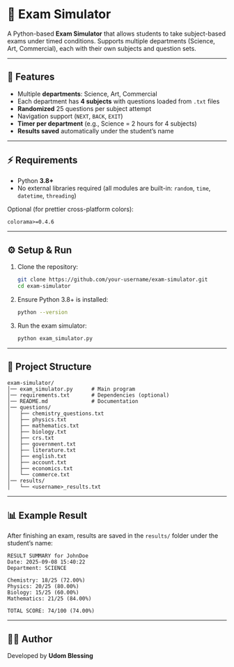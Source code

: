 # 📝 Exam Simulator

A Python-based **Exam Simulator** that allows students to take subject-based exams under timed conditions. Supports multiple departments (Science, Art, Commercial), each with their own subjects and question sets.

---

## 📂 Features
- Multiple **departments**: Science, Art, Commercial  
- Each department has **4 subjects** with questions loaded from `.txt` files  
- **Randomized** 25 questions per subject attempt  
- Navigation support (`NEXT`, `BACK`, `EXIT`)  
- **Timer per department** (e.g., Science = 2 hours for 4 subjects)  
- **Results saved** automatically under the student’s name  

---

## ⚡ Requirements
- Python **3.8+**  
- No external libraries required (all modules are built-in: `random`, `time`, `datetime`, `threading`)  

Optional (for prettier cross-platform colors):  
```txt
colorama>=0.4.6
```

---

## ⚙️ Setup & Run
1. Clone the repository:
   ```bash
   git clone https://github.com/your-username/exam-simulator.git
   cd exam-simulator
   ```

2. Ensure Python 3.8+ is installed:
   ```bash
   python --version
   ```

3. Run the exam simulator:
   ```bash
   python exam_simulator.py
   ```

---

## 📁 Project Structure
```
exam-simulator/
│── exam_simulator.py      # Main program
│── requirements.txt       # Dependencies (optional)
│── README.md              # Documentation
│── questions/
│   ├── chemistry_questions.txt
│   ├── physics.txt
│   ├── mathematics.txt
│   ├── biology.txt
│   ├── crs.txt
│   ├── government.txt
│   ├── literature.txt
│   ├── english.txt
│   ├── account.txt
│   ├── economics.txt
│   └── commerce.txt
│── results/
│   └── <username>_results.txt
```

---

## 📊 Example Result
After finishing an exam, results are saved in the `results/` folder under the student’s name:  

```
RESULT SUMMARY for JohnDoe
Date: 2025-09-08 15:40:22
Department: SCIENCE

Chemistry: 18/25 (72.00%)
Physics: 20/25 (80.00%)
Biology: 15/25 (60.00%)
Mathematics: 21/25 (84.00%)

TOTAL SCORE: 74/100 (74.00%)
```

---

## 👨‍💻 Author
Developed by **Udom Blessing**

